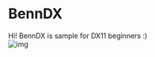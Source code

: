 # BennDX
Hi! BennDX is sample for DX11 beginners :)
<br>![img](https://raw.githubusercontent.com/HODAKdev/BennDX/main/image.png)
